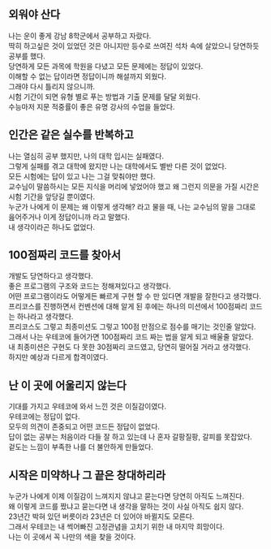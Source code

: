## 외워야 산다

나는 운이 좋게 강남 8학군에서 공부하고 자랐다.  
딱히 하고싶은 것이 있었던 것은 아니지만 등수로 쓰여진 석차 속에 살았으니 당연하듯 공부를 했다.  
당연하게 모든 과목에 학원을 다녔고 모든 문제에는 정답이 있었다.  
이해할 수 없는 답이라면 정답이니까 해설까지 외웠다.  
그래야 다시 틀리지 않으니까.  
시험 기간이 되면 유형 별로 푸는 방법과 기출 문제를 달달 외웠다.  
수능마저 지문 적중률이 좋은 유명 강사의 수업을 들었다.  

## 인간은 같은 실수를 반복하고

나는 열심히 공부 했지만, 나의 대학 입시는 실패였다.  
그렇게 실패를 겪고 대학에 왔지만 나는 대학에서도 별반 다른 것이 없었다.  
모든 시험에는 답이 있고 나는 그걸 맞춰야만 했다.  
교수님이 말씀하시는 모든 지식을 머리에 넣었어야 했고 왜 그런지 의문을 가질 시간은 시험 기간을 앞당길 뿐이였다.  
누군가 나에게 이 문제는 왜 이렇게 생각해? 라고 물을 때, 나는 교수님의 말을 그대로 읊어주거나 이게 정답이니까 라고 말했다.  
내 생각이라곤 하나도 없었다.  

## 100점짜리 코드를 찾아서

개발도 당연하다고 생각했다.  
좋은 프로그램의 구조와 코드는 정해져있다고 생각했다.  
어떤 프로그램이라도 어떻게든 빠르게 구현 할 수 만 있다면 개발을 잘한다고 생각했다.  
프리코스를 진행하면서 컨벤션에 대해 알게 된 후에는 하나의 미션에서 100점짜리 코드는 하나라고 생각했다.  
프리코스도 그렇고 최종미션도 그렇고 100점 만점으로 점수를 매기는 것인줄 알았다.  
그래서 나는 우테코에 들어가면 100점짜리 코드 짜는 법을 알게 되고 배울줄 알았다.  
내 최종미션은 구현도 다 못한 30점짜리 코드였고, 당연히 떨어질 거라고 생각했다.  
하지만 예상과 다르게 합격이였다.  

## 난 이 곳에 어울리지 않는다

기대를 가지고 우테코에 와서 느낀 것은 이질감이였다.  
우테코에는 정답이 없다.  
모두의 의견이 존중되고 어떤 코드든 정답이 없었다.  
답이 없는 공부는 처음이라 다들 잘 하고 있는데 나 혼자 갈팡질팡, 갈피를 못잡았다.  
겉도는 느낌이 부족한 나를 더 불안하게 만들었다.  

## 시작은 미약하나 그 끝은 창대하리라

누군가 나에게 이제 이질감이 느껴지지 않냐고 묻는다면 당연히 아직도 느껴진다.  
왜 이렇게 코드를 짰냐고 묻는다면 내 생각을 말하는 것이 사실 아직도 쉽지 않다.  
23년간 박혀 있던 버릇이라 23년은 더 있어야 바뀔지도 모른다.  
그래서 우테코는 내 썩어빠진 고정관념을 고치기 위한 내 마지막 희망이다.  
나는 이 곳에서 꼭 나만의 색을 찾을 것이다.  
